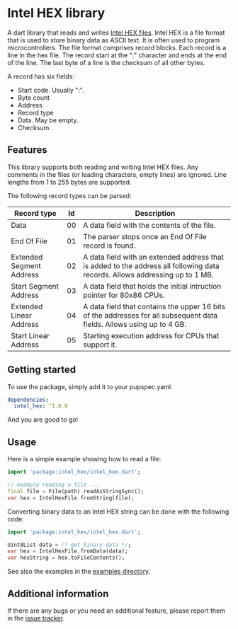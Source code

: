 # Intel HEX library

A dart library that reads and writes [Intel HEX files](https://en.wikipedia.org/wiki/Intel_HEX).
Intel HEX is a file format that is used to store binary data as ASCII text. It is often used
to program microcontrollers. The file format comprises record blocks. Each record is a line in
the hex file. The record start at the ":" character and ends at the end of the line. The last
byte of a line is the checksum of all other bytes.

A record has six fields:

  - Start code. Usually ":".
  - Byte count
  - Address
  - Record type
  - Data. May be empty.
  - Checksum.

## Features

This library supports both reading and writing Intel HEX files.
Any comments in the files (or leading characters, empty lines) are ignored.
Line lengths from 1 to 255 bytes are supported.

The following record types can be parsed:

| Record type     | Id   | Description |
| ---------   | -------------------------------  | ----------- |
| Data | 00 | A data field with the contents of the file. |
| End Of File  | 01 | The parser stops once an End Of File record is found. |
| Extended Segment Address | 02 | A data field with an extended address that is added to the address all following data records. Allows addressing up to 1 MB. |
| Start Segment Address  | 03 | A data field that holds the initial intruction pointer for 80x86 CPUs. |
| Extended Linear Address | 04 | A data field that contains the upper 16 bits of the addresses for all subsequent data fields. Allows using up to 4 GB. |
| Start Linear Address  | 05 | Starting execution address for CPUs that support it. |

## Getting started

To use the package, simply add it to your pupspec.yaml:
```yaml
dependencies:
  intel_hex: ^1.0.0
```

And you are good to go!

## Usage

Here is a simple example showing how to read a file:

```dart
import 'package:intel_hex/intel_hex.dart';

// example reading a file ...
final file = File(path).readAsStringSync();
var hex = IntelHexFile.fromString(file);
```

Converting binary data to an Intel HEX string can be done with the following code:
```dart
import 'package:intel_hex/intel_hex.dart';

Uint8List data = /* get binary data */;
var hex = IntelHexFile.fromData(data);
var hexString = hex.toFileContents();
```

See also the examples in the [examples directory](https://github.com/domohuhn/intel_hex/tree/main/example).

## Additional information

If there are any bugs or you need an additional feature, please report them in the [issue tracker](https://github.com/domohuhn/intel_hex/issues).
